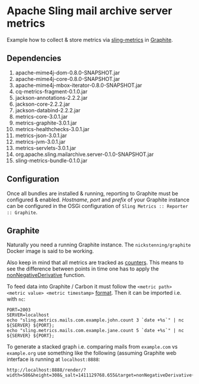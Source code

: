 # Apache Sling mail archive server metrics

Example how to collect & store metrics via [sling-metrics](https://github.com/digital-wonderland/sling-metrics) in [Graphite](http://graphite.wikidot.com/).


## Dependencies

1. apache-mime4j-dom-0.8.0-SNAPSHOT.jar
2. apache-mime4j-core-0.8.0-SNAPSHOT.jar
3. apache-mime4j-mbox-iterator-0.8.0-SNAPSHOT.jar
4. cq-metrics-fragment-0.1.0.jar
5. jackson-annotations-2.2.2.jar
6. jackson-core-2.2.2.jar
7. jackson-databind-2.2.2.jar
8. metrics-core-3.0.1.jar
9. metrics-graphite-3.0.1.jar
10. metrics-healthchecks-3.0.1.jar
11. metrics-json-3.0.1.jar
12. metrics-jvm-3.0.1.jar
13. metrics-servlets-3.0.1.jar
14. org.apache.sling.mailarchive.server-0.1.0-SNAPSHOT.jar
15. sling-metrics-bundle-0.1.0.jar

## Configuration

Once all bundles are installed & running, reporting to Graphite must be configured & enabled. 
_Hostname_, _port_ and _prefix_ of your Graphite instance can be configured in the OSGi configuration of ```Sling Metrics :: Reporter :: Graphite```.

## Graphite

Naturally you need a running Graphite instance. The ```nickstenning/graphite``` Docker image is said to be working.

Also keep in mind that all metrics are tracked as [counters](http://metrics.codahale.com/manual/core/#counters). This means to see the difference 
between points in time one has to apply the [nonNegativeDerivative](http://graphite.readthedocs.org/en/latest/functions.html#graphite.render.functions.nonNegativeDerivative) function.

To feed data into Graphite / Carbon it must follow the ```<metric path> <metric value> <metric timestamp>``` [format](http://graphite.readthedocs.org/en/latest/feeding-carbon.html). Then it can be imported i.e. with ```nc```:

```
PORT=2003
SERVER=localhost
echo "sling.metrics.mails.com.example.john.count 3 `date +%s`" | nc ${SERVER} ${PORT};
echo "sling.metrics.mails.com.example.jane.count 5 `date +%s`" | nc ${SERVER} ${PORT};
```

To generate a stacked graph i.e. comparing mails from ```example.com``` vs ```example.org``` use something like the following (assuming Graphite web interface is running at ```localhost:8888```: 
```
http://localhost:8888/render/?width=586&height=308&_salt=1411129768.655&target=nonNegativeDerivative(sling.metrics.*.mails.com.example.count)&target=nonNegativeDerivative(sling.metrics.*.mails.org.example.count)&areaMode=stacked
```
